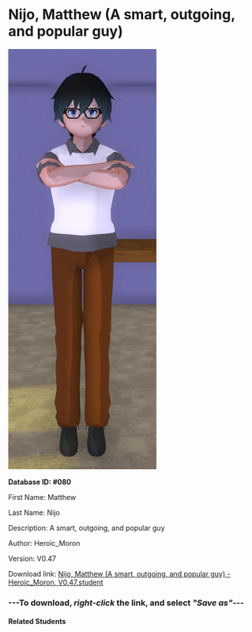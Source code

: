 # Nijo, Matthew (A smart, outgoing, and popular guy)

<img src="Files/Nijo, Matthew (A smart, outgoing, and popular guy).png" title="Nijo, Matthew (A smart, outgoing, and popular guy) - Heroic_Moron, V0.47">

**Database ID: #080**

First Name: Matthew

Last Name: Nijo

Description: A smart, outgoing, and popular guy

Author: Heroic_Moron

Version: V0.47

Download link: <a href="https://raw.githubusercontent.com/Arbiter1223/Daigaku-Gurashi-Custom-Students/master/Students/Files/Nijo%2C%20Matthew%20(A%20smart%2C%20outgoing%2C%20and%20popular%20guy)%20-%20Heroic_Moron%2C%20V0.47.student">Nijo, Matthew (A smart, outgoing, and popular guy) - Heroic_Moron, V0.47.student</a>

### ---**To download, _right-click_ the link, and select _"Save as"_**---

#### Related Students

